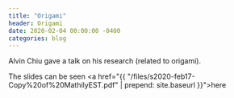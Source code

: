 ```yaml
---
title: "Origami"
header: Origami
date: 2020-02-04 00:00:00 -0400
categories: blog
---
```


Alvin Chiu gave a talk on his research (related to origami).

The slides can be seen <a href="{{ "/files/s2020-feb17-Copy%20of%20MathilyEST.pdf" | prepend: site.baseurl }}">here</a>